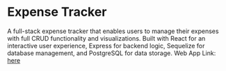 # Expense Tracker

A full-stack expense tracker that enables users to manage their expenses with full CRUD functionality and visualizations. Built with React for an interactive user experience, Express for backend logic, Sequelize for database management, and PostgreSQL for data storage.
Web App Link: [here](https://expensedash.netlify.app/)
